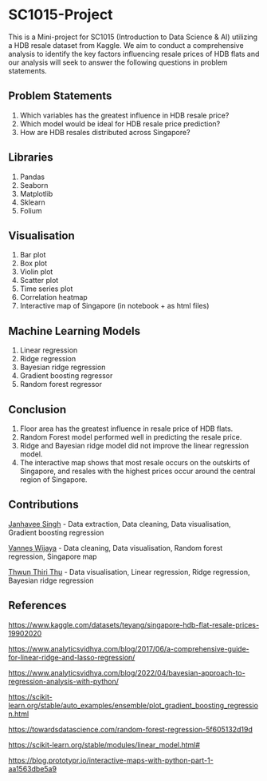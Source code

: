 # SC1015-Project

This is a Mini-project for SC1015 (Introduction to Data Science & AI) utilizing a HDB resale dataset from Kaggle. We aim to conduct a comprehensive analysis to identify the key factors influencing resale prices of HDB flats and our analysis will seek to answer the following questions in problem statements.

## Problem Statements
1) Which variables has the greatest influence in HDB resale price?
2) Which model would be ideal for HDB resale price prediction?
3) How are HDB resales distributed across Singapore?

## Libraries
1) Pandas
2) Seaborn
3) Matplotlib
4) Sklearn
5) Folium

## Visualisation
1) Bar plot
2) Box plot
3) Violin plot
4) Scatter plot
5) Time series plot
6) Correlation heatmap
7) Interactive map of Singapore (in notebook + as html files)

## Machine Learning Models
1) Linear regression
2) Ridge regression
3) Bayesian ridge regression
4) Gradient boosting regressor
5) Random forest regressor

## Conclusion
1) Floor area has the greatest influence in resale price of HDB flats.
2) Random Forest model performed well in predicting the resale price.
3) Ridge and Bayesian ridge model did not improve the linear regression model.
4) The interactive map shows that most resale occurs on the outskirts of Singapore, and resales with the highest prices occur around the central region of Singapore.


## Contributions
[Janhavee Singh](https://github.com/JanhaveeSingh) - Data extraction, Data cleaning, Data visualisation, Gradient boosting regression 

[Vannes Wijaya](@sentheta) - Data cleaning, Data visualisation, Random forest regression, Singapore map

[Thwun Thiri Thu](@thiriii) - Data visualisation, Linear regression, Ridge regression, Bayesian ridge regression

## References

https://www.kaggle.com/datasets/teyang/singapore-hdb-flat-resale-prices-19902020

https://www.analyticsvidhya.com/blog/2017/06/a-comprehensive-guide-for-linear-ridge-and-lasso-regression/

https://www.analyticsvidhya.com/blog/2022/04/bayesian-approach-to-regression-analysis-with-python/

https://scikit-learn.org/stable/auto_examples/ensemble/plot_gradient_boosting_regression.html

https://towardsdatascience.com/random-forest-regression-5f605132d19d

https://scikit-learn.org/stable/modules/linear_model.html#

https://blog.prototypr.io/interactive-maps-with-python-part-1-aa1563dbe5a9
